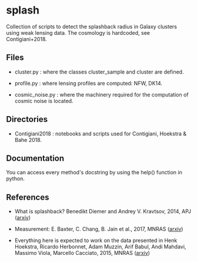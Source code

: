 # splash

Collection of scripts to detect the splashback radius in Galaxy clusters using weak lensing data.
The cosmology is hardcoded, see Contigiani+2018.

## Files

* cluster.py : where the classes cluster_sample and cluster are defined.

* profile.py : where lensing profiles are computed: NFW, DK14.

* cosmic_noise.py : where the machinery required for the computation of cosmic noise is located.

## Directories

* Contigiani2018 : notebooks and scripts used for Contigiani, Hoekstra & Bahe 2018.

## Documentation

You can access every method's docstring by using the help() function in python.

## References

* What is splashback? Benedikt Diemer and Andrey V. Kravtsov, 2014, APJ ([arxiv](https://arxiv.org/abs/1401.1216))

* Measurement: E. Baxter, C. Chang, B. Jain et al., 2017, MNRAS ([arxiv](http://arxiv.org/abs/1702.01722))

* Everything here is expected to work on the data presented in Henk Hoekstra, Ricardo Herbonnet, Adam Muzzin, Arif Babul, Andi Mahdavi, Massimo Viola, Marcello Cacciato, 2015, MNRAS ([arxiv](https://arxiv.org/abs/1502.01883))

<!-- * Contigiani2018 is for the temp work. -->
